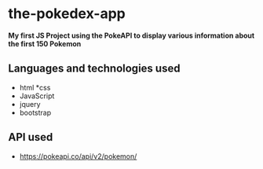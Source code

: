 # the-pokedex-app
**My first JS Project using the PokeAPI to display various information about the first 150 Pokemon**

## Languages and technologies used
* html
*css
* JavaScript
* jquery
* bootstrap

## API used
* https://pokeapi.co/api/v2/pokemon/
